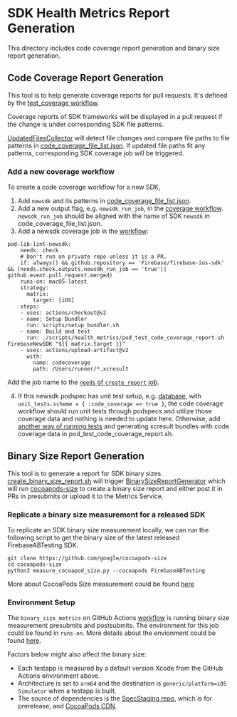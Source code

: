 # SDK Health Metrics Report Generation
This directory includes code coverage report generation and binary size report generation.

## Code Coverage Report Generation

This tool is to help generate coverage reports for pull requests. It's defined by the [test_coverage  workflow](https://github.com/firebase/firebase-ios-sdk/blob/master/scripts/health_metrics/code_coverage_file_list.json).

Coverage reports of SDK frameworks will be displayed in a pull request if the change is under corresponding SDK file patterns.

[UpdatedFilesCollector](https://github.com/firebase/firebase-ios-sdk/tree/master/scripts/health_metrics/generate_code_coverage_report/Sources/UpdatedFilesCollector) will detect file changes and compare file paths to file patterns in [code_coverage_file_list.json](https://github.com/firebase/firebase-ios-sdk/blob/master/scripts/health_metrics/code_coverage_file_list.json). If updated file paths fit any patterns, corresponding SDK coverage job will be triggered.

### Add a new coverage workflow

To create a code coverage workflow for a new SDK,
1. Add `newsdk` and its patterns in [code_coverage_file_list.json](https://github.com/firebase/firebase-ios-sdk/blob/master/scripts/health_metrics/code_coverage_file_list.json).
2. Add a new output flag, e.g. `newsdk_run_job`, in the [coverage workflow](https://github.com/firebase/firebase-ios-sdk/blob/64d50a7f7b3af104a88f9c9203285ae20ea309d4/.github/workflows/test_coverage.yml#L17). `newsdk_run_job` should be aligned with the name of SDK `newsdk` in code_coverage_file_list.json.
3. Add a newsdk coverage job in the [workflow](https://github.com/firebase/firebase-ios-sdk/blob/master/.github/workflows/test_coverage.yml):
```
pod-lib-lint-newsdk:
    needs: check
    # Don't run on private repo unless it is a PR.
    if: always() && github.repository == 'Firebase/firebase-ios-sdk' && (needs.check.outputs.newsdk_run_job == 'true'|| github.event.pull_request.merged)
    runs-on: macOS-latest
    strategy:
      matrix:
        target: [iOS]
    steps:
    - uses: actions/checkout@v2
    - name: Setup Bundler
      run: scripts/setup_bundler.sh
    - name: Build and test
      run: ./scripts/health_metrics/pod_test_code_coverage_report.sh FirebaseNewSDK "${{ matrix.target }}"
    - uses: actions/upload-artifact@v2
      with:
        name: codecoverage
        path: /Users/runner/*.xcresult
```
Add the job name to the [`needs` of `create_report` job](https://github.com/firebase/firebase-ios-sdk/blob/64d50a7f7b3af104a88f9c9203285ae20ea309d4/.github/workflows/test_coverage.yml#L277).

4. If this newsdk podspec has unit test setup, e.g. [database](https://github.com/firebase/firebase-ios-sdk/blob/64d50a7f7b3af104a88f9c9203285ae20ea309d4/FirebaseDatabase.podspec#L44-L57), with `unit_tests.scheme = { :code_coverage => true }`, the code coverage workflow should run unit tests through podspecs and utilize those coverage data and nothing is needed to update here. Otherwise, add [another way of running tests](https://github.com/firebase/firebase-ios-sdk/blob/64d50a7f7b3af104a88f9c9203285ae20ea309d4/scripts/health_metrics/pod_test_code_coverage_report.sh#L26) and generating xcresult bundles with code coverage data in pod_test_code_coverage_report.sh.

## Binary Size Report Generation

This tool is to generate a report for SDK binary sizes.
[create_binary_size_report.sh](https://github.com/firebase/firebase-ios-sdk/blob/master/scripts/health_metrics/create_binary_size_report.sh)
will trigger [BinarySizeReportGenerator](https://github.com/firebase/firebase-ios-sdk/blob/master/scripts/health_metrics/generate_code_coverage_report/Sources/BinarySizeReportGenerator/BinarySizeReportGeneration.swift)
which will run [cocoapods-size](https://github.com/google/cocoapods-size)
to create a binary size report and either post it in PRs in presubmits or
upload it to the Metrics Service.

### Replicate a binary size measurement for a released SDK

To replicate an SDK binary size measurement locally, we can run the following
script to get the binary size of the latest released FirebaseABTesting SDK.
```
git clone https://github.com/google/cocoapods-size
cd cocoapods-size
python3 measure_cocoapod_size.py --cocoapods FirebaseABTesting
```

More about CocoaPods Size measurement could be found [here](https://github.com/google/cocoapods-size#cocoapods-size-measurement)

### Environment Setup

The `binary_size_metrics` on GitHub Actions [workflow](https://github.com/firebase/firebase-ios-sdk/blob/master/.github/workflows/health-metrics-presubmit.yml)
is running binary size measurement presubmits and postsubmits. The environment for this job
could be found in `runs-on`. More details about the envionment could be found [here](https://github.com/actions/virtual-environments#available-environments).

Factors below might also affect the binary size:
- Each testapp is measured by a default version Xcode from the GitHub Actions environment above.
- Architecture is set to `arm64` and the destination is `generic/platform=iOS Simulator` when a testapp is built.
- The source of dependencies is the [SpecStaging repo](https://github.com/firebase/SpecsStaging), which is for prerelease, and [CocoaPods CDN](https://cdn.cocoapods.org).
